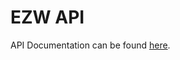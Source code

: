 # EZW API
API Documentation can be found [here](https://immediate-patio-0cd.notion.site/EZW-API-0244d3b709ec4f3f9780cd4549fe4a73).
